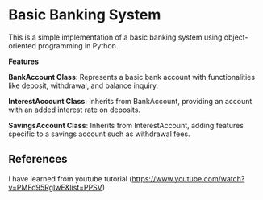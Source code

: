 # Basic Banking System
This is a simple implementation of a basic banking system using object-oriented programming in Python.

**Features**

**BankAccount Class**: Represents a basic bank account with functionalities like deposit, withdrawal, and balance inquiry.

**InterestAccount Class**: Inherits from BankAccount, providing an account with an added interest rate on deposits.

**SavingsAccount Class**: Inherits from InterestAccount, adding features specific to a savings account such as withdrawal fees.

## References

I have learned from youtube tutorial (https://www.youtube.com/watch?v=PMFd95RgIwE&list=PPSV)

